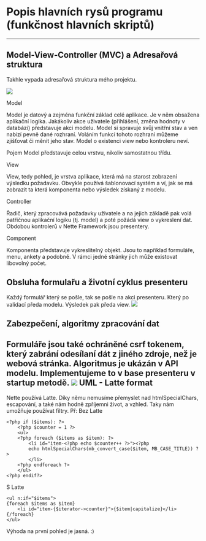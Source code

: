 Popis hlavních rysů programu (funkčnost hlavních skriptů) 
===================


----------  


Model-View-Controller (MVC) a Adresařová struktura
-------------

Takhle vypada adresařová struktura mého projektu. 

![](https://i.imgur.com/fCs6Jvk.png)

Model

Model je datový a zejména funkční základ celé aplikace. Je v něm obsažena aplikační logika. Jakákoliv akce uživatele (přihlášení, změna hodnoty v databázi) představuje akci modelu. Model si spravuje svůj vnitřní stav a ven nabízí pevně dané rozhraní. Voláním funkcí tohoto rozhraní můžeme zjišťovat či měnit jeho stav. Model o existenci view nebo kontroleru neví.

Pojem Model představuje celou vrstvu, nikoliv samostatnou třídu.

View

View, tedy pohled, je vrstva aplikace, která má na starost zobrazení výsledku požadavku. Obvykle používá šablonovací systém a ví, jak se má zobrazit ta která komponenta nebo výsledek získaný z modelu.

Controller

Řadič, který zpracovává požadavky uživatele a na jejich základě pak volá patřičnou aplikační logiku (tj. model) a poté požádá view o vykreslení dat. Obdobou kontrolerů v Nette Framework jsou presentery.

Component

Komponenta představuje vykreslitelný objekt. Jsou to například formuláře, menu, ankety a podobně. V rámci jedné stránky jich může existovat libovolný počet. 

Obsluha formulařu a životní cyklus presenteru
-------------
Každý formulář který se pošle, tak se pošle na akci presenteru. Který po validací předa modelu. Výsledek pak předa view. 
 ![](https://files.nette.org/git/doc-2.4/lifecycle2.gif)

 Zabezpečení, algoritmy zpracování dat
-------------
Formuláře jsou také ochráněné csrf tokenem, který zabrání odesílaní dát z jiného zdroje, než je webová stránka. Algoritmus je ukázán v API modelu. Implementujeme to v base presenteru v startup metodě.
![](https://i.imgur.com/iaN9tAI.png)
 UML - Latte format
-------------
Nette používá Latte. Díky němu nemusíme přemyslet nad htmlSpecialChars, escapování, a také nám hodně zpříjemni život, a vzhled. Taky nám umožňuje používat filtry.
Př: Bez Latte 
```
<?php if ($items): ?>
    <?php $counter = 1 ?>
    <ul>
    <?php foreach ($items as $item): ?>
        <li id="item-<?php echo $counter++ ?>"><?php
        echo htmlSpecialChars(mb_convert_case($item, MB_CASE_TITLE)) ?>
        </li>
    <?php endforeach ?>
    </ul>
<?php endif?>
```
S Latte
```
<ul n:if="$items">
{foreach $items as $item}
    <li id="item-{$iterator->counter}">{$item|capitalize}</li>
{/foreach}
</ul>
```
Výhoda na první pohled je jasná. :)